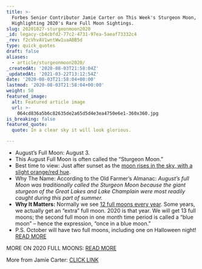 ```yaml
---
title: >-
  Forbes Senior Contributor Jamie Carter on This Week's Sturgeon Moon,
  Highlighting 2020's Rare Full Moon Sightings.
slug: 20201027-sturgeonmoon2020
_id: legacy-cb4cbfd2-77c2-4731-97ea-5aeaf73332c4
_rev: f2cVhvAV1wntWw1uaABB5d
type: quick_quotes
draft: false
aliases:
  - article/sturgeonmoon2020/
_createdAt: '2020-08-03T21:58:04Z'
_updatedAt: '2021-03-22T13:12:54Z'
date: '2020-08-03T21:58:04+00:00'
lastmod: '2020-08-03T21:58:04+00:00'
weight: 50
featured_image:
  alt: Featured article image
  url: >-
    064cd836a5b6c82635de2a65d5d4e3ea4750e6e1-360x360.jpg
is_breaking: false
featured_quote:
  quote: In a clear sky it will look glorious.

---
```

* August’s Full Moon: August 3.
* This August Full Moon is often called the “Sturgeon Moon.”
* Best time to view: Just after sunset as the [moon rises in the sky, with a slight orange/red hue](https://www.almanac.com/content/full-moon-august).
* Why The Name: According to the Old Farmer’s Almanac: _August’s full Moon was traditionally called the Sturgeon Moon because the giant sturgeon of the Great Lakes and Lake Champlain were most readily caught during this part of summer._
* **Why It Matters:** Normally we see [12 full moons every year](https://www.space.com/16830-full-moon-calendar.html). Some years, we actually get an “extra” full moon. 2020 is that year. We will get 13 full moons; the second full moon in one month time period is called a “blue moon” – hence the expression, “once in a blue moon.”
* P.S. October will have two full moons, including one on Halloween night! [READ MORE](https://www.usatoday.com/story/news/nation/2020/02/03/full-moon-2020-calendar-supermoons-lunar-eclipses-blue-moons-more/4489314002/)

MORE ON 2020 FULL MOONS: [READ MORE](https://www.usatoday.com/story/news/nation/2020/02/03/full-moon-2020-calendar-supermoons-lunar-eclipses-blue-moons-more/4489314002/)

More from Jamie Carter: [CLICK LINK](https://www.forbes.com/sites/jamiecartereurope/2020/08/02/full-red-moon-sparkles-then-creeps-up-on-the-red-planet-what-to-watch-for-in-the-night-sky-this-week/#5cbd12867b06)